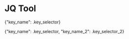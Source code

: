 JQ Tool
===============================================================================
{"key_name": .key_selector}

{"key_name": .key_selector, "key_name_2": .key_selector_2}

